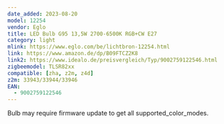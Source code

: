```yaml
---
date_added: 2023-08-20
model: 12254
vendor: Eglo
title: LED Bulb G95 13,5W 2700-6500K RGB+CW E27
category: light
mlink: https://www.eglo.com/be/lichtbron-12254.html
link: https://www.amazon.de/dp/B09FTCZ2K8
link2: https://www.idealo.de/preisvergleich/Typ/9002759122546.html
zigbeemodel: TLSR82xx
compatible: [zha, z2m, z4d]
z2m: 33943/33944/33946
EAN: 
  - 9002759122546
---
```

Bulb may require firmware update to get all supported_color_modes. 

